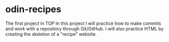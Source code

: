 # odin-recipes
The first project in TOP 
In this project I will practice how to make commits and work with a repository through Git/GitHub. I will also practice HTML by creating the skeleton of a "recipe" website. 